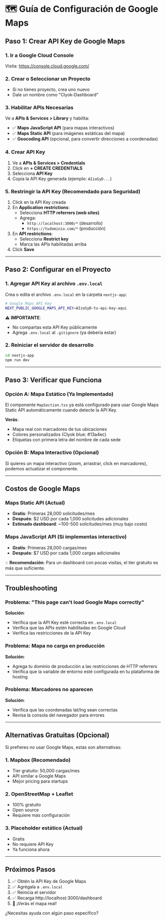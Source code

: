 # 🗺️ Guía de Configuración de Google Maps

## Paso 1: Crear API Key de Google Maps

### 1. Ir a Google Cloud Console
Visita: https://console.cloud.google.com/

### 2. Crear o Seleccionar un Proyecto
- Si no tienes proyecto, crea uno nuevo
- Dale un nombre como "Clyok-Dashboard"

### 3. Habilitar APIs Necesarias
Ve a **APIs & Services > Library** y habilita:
- ✅ **Maps JavaScript API** (para mapas interactivos)
- ✅ **Maps Static API** (para imágenes estáticas del mapa)
- ✅ **Geocoding API** (opcional, para convertir direcciones a coordenadas)

### 4. Crear API Key
1. Ve a **APIs & Services > Credentials**
2. Click en **+ CREATE CREDENTIALS**
3. Selecciona **API Key**
4. Copia la API Key generada (ejemplo: `AIzaSyD...`)

### 5. Restringir la API Key (Recomendado para Seguridad)
1. Click en la API Key creada
2. En **Application restrictions**:
   - Selecciona **HTTP referrers (web sites)**
   - Agrega:
     - `http://localhost:3000/*` (desarrollo)
     - `https://tudominio.com/*` (producción)
3. En **API restrictions**:
   - Selecciona **Restrict key**
   - Marca las APIs habilitadas arriba
4. Click **Save**

---

## Paso 2: Configurar en el Proyecto

### 1. Agregar API Key al archivo `.env.local`

Crea o edita el archivo `.env.local` en la carpeta `nextjs-app`:

```bash
# Google Maps API Key
NEXT_PUBLIC_GOOGLE_MAPS_API_KEY=AIzaSyD-tu-api-key-aqui
```

⚠️ **IMPORTANTE**: 
- No compartas esta API Key públicamente
- Agrega `.env.local` al `.gitignore` (ya debería estar)

### 2. Reiniciar el servidor de desarrollo

```bash
cd nextjs-app
npm run dev
```

---

## Paso 3: Verificar que Funciona

### Opción A: Mapa Estático (Ya Implementado)
El componente `MapSection.tsx` ya está configurado para usar Google Maps Static API automáticamente cuando detecte la API Key.

**Verás**:
- Mapa real con marcadores de tus ubicaciones
- Colores personalizados (Clyok blue: #13a4ec)
- Etiquetas con primera letra del nombre de cada sede

### Opción B: Mapa Interactivo (Opcional)
Si quieres un mapa interactivo (zoom, arrastrar, click en marcadores), podemos actualizar el componente.

---

## Costos de Google Maps

### Maps Static API (Actual)
- **Gratis**: Primeras 28,000 solicitudes/mes
- **Después**: $2 USD por cada 1,000 solicitudes adicionales
- **Estimado dashboard**: ~100-500 solicitudes/mes (muy bajo costo)

### Maps JavaScript API (Si implementas interactivo)
- **Gratis**: Primeras 28,000 cargas/mes
- **Después**: $7 USD por cada 1,000 cargas adicionales

💡 **Recomendación**: Para un dashboard con pocas visitas, el tier gratuito es más que suficiente.

---

## Troubleshooting

### Problema: "This page can't load Google Maps correctly"
**Solución**: 
- Verifica que la API Key esté correcta en `.env.local`
- Verifica que las APIs estén habilitadas en Google Cloud
- Verifica las restricciones de la API Key

### Problema: Mapa no carga en producción
**Solución**:
- Agrega tu dominio de producción a las restricciones de HTTP referrers
- Verifica que la variable de entorno esté configurada en tu plataforma de hosting

### Problema: Marcadores no aparecen
**Solución**:
- Verifica que las coordenadas lat/lng sean correctas
- Revisa la consola del navegador para errores

---

## Alternativas Gratuitas (Opcional)

Si prefieres no usar Google Maps, estas son alternativas:

### 1. **Mapbox** (Recomendado)
- Tier gratuito: 50,000 cargas/mes
- API similar a Google Maps
- Mejor pricing para startups

### 2. **OpenStreetMap + Leaflet**
- 100% gratuito
- Open source
- Requiere más configuración

### 3. **Placeholder estático** (Actual)
- Gratis
- No requiere API Key
- Ya funciona ahora

---

## Próximos Pasos

1. ✅ Obtén la API Key de Google Maps
2. ✅ Agrégala a `.env.local`
3. ✅ Reinicia el servidor
4. ✅ Recarga http://localhost:3000/dashboard
5. 🎉 ¡Verás el mapa real!

¿Necesitas ayuda con algún paso específico?
